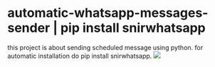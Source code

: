 # automatic-whatsapp-messages-sender | pip install snirwhatsapp
this project is about sending scheduled message using python.
for automatic installation do pip install snirwhatsapp.
![](https://i.postimg.cc/x1PLrmMh/Screenshot-16.png)


